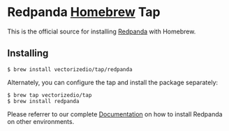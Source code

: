 # Redpanda [Homebrew] Tap

This is the official source for installing [Redpanda] with Homebrew.

## Installing

```shell
$ brew install vectorizedio/tap/redpanda
```

Alternately, you can configure the tap and install the package separately:

``` shell
$ brew tap vectorizedio/tap
$ brew install redpanda
```

Please referrer to our complete [Documentation] on how to install Redpanda on other environments.

[Redpanda]: https://vectorized.io
[Homebrew]: https://brew.sh
[Documentation]: https://vectorized.io/documentation